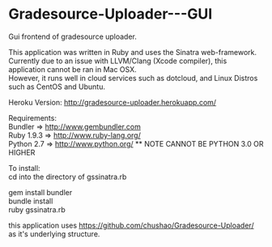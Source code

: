 Gradesource-Uploader---GUI
==========================

Gui frontend of gradesource uploader.
  
This application was written in Ruby and uses the Sinatra web-framework.  
Currently due to an issue with LLVM/Clang (Xcode compiler), this application cannot be ran in Mac OSX.  
However, it runs well in cloud services such as dotcloud, and Linux Distros such as CentOS and Ubuntu.  


Heroku Version:
http://gradesource-uploader.herokuapp.com/

Requirements:  
Bundler => http://www.gembundler.com  
Ruby 1.9.3 => http://www.ruby-lang.org/  
Python 2.7 => http://www.python.org/ ** NOTE CANNOT BE PYTHON 3.0 OR HIGHER  

To install:  
cd into the directory of gssinatra.rb  
  
gem install bundler   
bundle install   
ruby gssinatra.rb   
  
this application uses https://github.com/chushao/Gradesource-Uploader/ as it's underlying structure.
